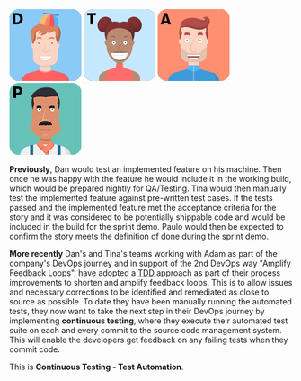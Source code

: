 
![Dan](../../assets/yellow-belt-devops-dojo/continuous-testing/dan.png) ![Tina](../../assets/yellow-belt-devops-dojo/continuous-testing/tina.png) ![Adam](../../assets/yellow-belt-devops-dojo/continuous-testing/adam.png) ![Paulo](../../assets/yellow-belt-devops-dojo/continuous-testing/paulo.png)

**Previously**, Dan would test an implemented feature on his machine. Then once he was happy with the feature he would include it in the working build, which would be prepared nightly for QA/Testing. Tina would then manually test the implemented feature against pre-written test cases. If the tests passed and the implemented feature met the acceptance criteria for the story and it was considered to be potentially shippable code and would be included in the build for the sprint demo. Paulo would then be expected to confirm the story meets the definition of done during the sprint demo.

**More recently** Dan's and Tina's teams working with Adam as part of the company's DevOps journey and in support of the 2nd DevOps way "Amplify Feedback Loops", have adopted a [TDD](https://en.wikipedia.org/wiki/Test-driven_development) approach as part of their process improvements to shorten and amplify feedback loops. This is to allow issues and necessary corrections to be identified and remediated as close to source as possible. To date they have been manually running the automated tests, they now want to take the next step in their DevOps journey by implementing **continuous testing**, where they execute their automated test suite on each and every commit to the source code management system. This will enable the developers get feedback on any failing tests when they commit code.

This is **Continuous Testing - Test Automation**.
